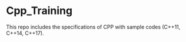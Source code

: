 # Cpp_Training

This repo includes the specifications of CPP with sample codes (C++11, C++14, C++17).

